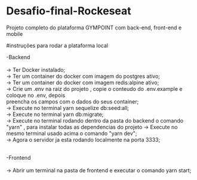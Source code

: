 # Desafio-final-Rockeseat
Projeto completo do plataforma GYMPOINT com back-end, front-end e mobile 

#instruções para rodar a plataforma local

 -Backend<br/><br/>
  -> Ter Docker instalado; <br/>
  -> Ter um container do docker com imagem do postgres ativo;<br/>
  -> Ter um container do docker com imagem redis:alpine ativo;<br/>
  -> Crie um .env na raiz do projeto , copie o conteudo do .env.example e coloque no .env, depois <br/>
     preencha os campos com o dados do seus container;<br/>
  -> Execute no terminal yarn sequelize db:seed:all;<br/>
  -> Execute no terminal yarn db:migrate;<br/>
  -> Execute no terminal rodando dentro da pasta do backend o comando "yarn" , para instalar todas as dependencias do projeto
  -> Execute no mesmo terminal usado acima o comando "yarn dev";<br/>
  -> Agora o servidor ja esta rodando localmente na porta 3333;<br/><br/>
  
  -Frontend <br/><br/>
  -> Abrir um terminal na pasta de frontend e executar o comando yarn start;<br/><br/>
